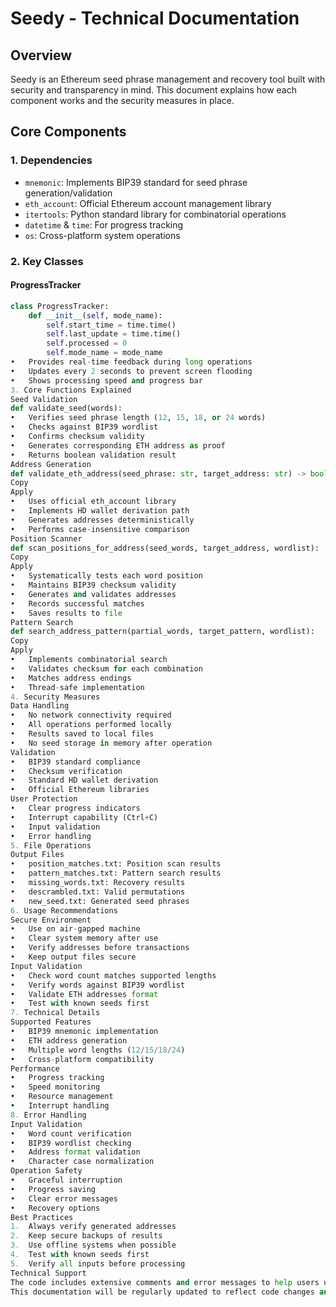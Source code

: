 # Seedy - Technical Documentation

## Overview
Seedy is an Ethereum seed phrase management and recovery tool built with security and transparency in mind. This document explains how each component works and the security measures in place.

## Core Components

### 1. Dependencies
- `mnemonic`: Implements BIP39 standard for seed phrase generation/validation
- `eth_account`: Official Ethereum account management library
- `itertools`: Python standard library for combinatorial operations
- `datetime` & `time`: For progress tracking
- `os`: Cross-platform system operations

### 2. Key Classes

#### ProgressTracker
```python
class ProgressTracker:
    def __init__(self, mode_name):
        self.start_time = time.time()
        self.last_update = time.time()
        self.processed = 0
        self.mode_name = mode_name
•	Provides real-time feedback during long operations
•	Updates every 2 seconds to prevent screen flooding
•	Shows processing speed and progress bar
3. Core Functions Explained
Seed Validation
def validate_seed(words):
•	Verifies seed phrase length (12, 15, 18, or 24 words)
•	Checks against BIP39 wordlist
•	Confirms checksum validity
•	Generates corresponding ETH address as proof
•	Returns boolean validation result
Address Generation
def validate_eth_address(seed_phrase: str, target_address: str) -> bool:
Copy
Apply
•	Uses official eth_account library
•	Implements HD wallet derivation path
•	Generates addresses deterministically
•	Performs case-insensitive comparison
Position Scanner
def scan_positions_for_address(seed_words, target_address, wordlist):
Copy
Apply
•	Systematically tests each word position
•	Maintains BIP39 checksum validity
•	Generates and validates addresses
•	Records successful matches
•	Saves results to file
Pattern Search
def search_address_pattern(partial_words, target_pattern, wordlist):
Copy
Apply
•	Implements combinatorial search
•	Validates checksum for each combination
•	Matches address endings
•	Thread-safe implementation
4. Security Measures
Data Handling
•	No network connectivity required
•	All operations performed locally
•	Results saved to local files
•	No seed storage in memory after operation
Validation
•	BIP39 standard compliance
•	Checksum verification
•	Standard HD wallet derivation
•	Official Ethereum libraries
User Protection
•	Clear progress indicators
•	Interrupt capability (Ctrl+C)
•	Input validation
•	Error handling
5. File Operations
Output Files
•	position_matches.txt: Position scan results
•	pattern_matches.txt: Pattern search results
•	missing_words.txt: Recovery results
•	descrambled.txt: Valid permutations
•	new_seed.txt: Generated seed phrases
6. Usage Recommendations
Secure Environment
•	Use on air-gapped machine
•	Clear system memory after use
•	Verify addresses before transactions
•	Keep output files secure
Input Validation
•	Check word count matches supported lengths
•	Verify words against BIP39 wordlist
•	Validate ETH addresses format
•	Test with known seeds first
7. Technical Details
Supported Features
•	BIP39 mnemonic implementation
•	ETH address generation
•	Multiple word lengths (12/15/18/24)
•	Cross-platform compatibility
Performance
•	Progress tracking
•	Speed monitoring
•	Resource management
•	Interrupt handling
8. Error Handling
Input Validation
•	Word count verification
•	BIP39 wordlist checking
•	Address format validation
•	Character case normalization
Operation Safety
•	Graceful interruption
•	Progress saving
•	Clear error messages
•	Recovery options
Best Practices
1.	Always verify generated addresses
2.	Keep secure backups of results
3.	Use offline systems when possible
4.	Test with known seeds first
5.	Verify all inputs before processing
Technical Support
The code includes extensive comments and error messages to help users understand each operation. For additional support, refer to the GitHub repository issues section.
This documentation will be regularly updated to reflect code changes and security improvements.


